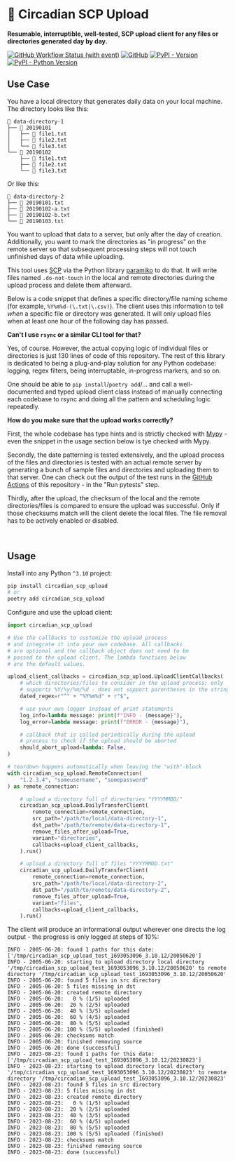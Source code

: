 # 📮 Circadian SCP Upload

**Resumable, interruptible, well-tested, SCP upload client for any files or directories generated day by day.**

[![GitHub Workflow Status (with event)](https://img.shields.io/github/actions/workflow/status/dostuffthatmatters/circadian-scp-upload/test.yaml?label=CI%20tests)](https://github.com/dostuffthatmatters/circadian-scp-upload/actions/workflows/test.yaml)
[![GitHub](https://img.shields.io/github/license/dostuffthatmatters/circadian-scp-upload?color=4c1)](https://github.com/dostuffthatmatters/circadian-scp-upload/blob/main/LICENSE.md)
[![PyPI - Version](https://img.shields.io/github/v/tag/dostuffthatmatters/circadian-scp-upload?label=latest%20version&color=f5f5f5)](https://pypi.org/project/circadian-scp-upload)
[![PyPI - Python Version](https://img.shields.io/pypi/pyversions/circadian_scp_upload?label=supported%20Python%20versions&color=f5f5f5)](https://pypi.org/project/circadian-scp-upload)

## Use Case

You have a local directory that generates daily data on your local machine. The directory looks like this:

```
📁 data-directory-1
├── 📁 20190101
│   ├── 📄 file1.txt
│   ├── 📄 file2.txt
│   └── 📄 file3.txt
└── 📁 20190102
    ├── 📄 file1.txt
    ├── 📄 file2.txt
    └── 📄 file3.txt
```

Or like this:

```
📁 data-directory-2
├── 📄 20190101.txt
├── 📄 20190102-a.txt
├── 📄 20190102-b.txt
└── 📄 20190103.txt
```

You want to upload that data to a server, but only after the day of creation. Additionally, you want to mark the directories as "in progress" on the remote server so that subsequent processing steps will not touch unfinished days of data while uploading.

This tool uses [SCP](https://en.wikipedia.org/wiki/Secure_copy_protocol) via the Python library [paramiko](https://github.com/paramiko/paramiko) to do that. It will write files named `.do-not-touch` in the local and remote directories during the upload process and delete them afterward.

Below is a code snippet that defines a specific directory/file naming scheme (for example, `%Y%m%d-(\.txt|\.csv)`). The client uses this information to tell _when_ a specific file or directory was generated. It will only upload files when at least one hour of the following day has passed.

**Can't I use `rsync` or a similar CLI tool for that?**

Yes, of course. However, the actual copying logic of individual files or directories is just 130 lines of code of this repository. The rest of this library is dedicated to being a plug-and-play solution for any Python codebase: logging, regex filters, being interruptable, in-progress markers, and so on.

One should be able to `pip install`/`poetry add`/... and call a well-documented and typed upload client class instead of manually connecting each codebase to rsync and doing all the pattern and scheduling logic repeatedly.

**How do you make sure that the upload works correctly?**

First, the whole codebase has type hints and is strictly checked with [Mypy](https://github.com/python/mypy) - even the snippet in the usage section below is tye checked with Mypy.

Secondly, the date patterning is tested extensively, and the upload process of the files and directories is tested with an actual remote server by generating a bunch of sample files and directories and uploading them to that server. One can check out the output of the test runs in the [GitHub Actions](https://github.com/dostuffthatmatters/circadian-scp-upload/actions/workflows/test.yaml) of this repository - in the "Run pytests" step.

Thirdly, after the upload, the checksum of the local and the remote directories/files is compared to ensure the upload was successful. Only if those checksums match will the client delete the local files. The file removal has to be actively enabled or disabled.

<br/>

## Usage

Install into any Python `^3.10` project:

```bash
pip install circadian_scp_upload
# or
poetry add circadian_scp_upload
```

Configure and use the upload client:

```python
import circadian_scp_upload

# Use the callbacks to customize the upload process
# and integrate it into your own codebase. All callbacks
# are optional and the callback object does not need to be
# passed to the upload client. The lambda functions below
# are the default values.

upload_client_callbacks = circadian_scp_upload.UploadClientCallbacks(
    # which directories/files to consider in the upload process; only
    # supports %Y/%y/%m/%d - does not support parentheses in the string
    dated_regex=r"^" + "%Y%m%d" + r"$",

    # use your own logger instead of print statements
    log_info=lambda message: print(f"INFO - {message}"),
    log_error=lambda message: print(f"ERROR - {message}"),

    # callback that is called periodically during the upload
    # process to check if the upload should be aborted
    should_abort_upload=lambda: False,
)

# teardown happens automatically when leaving the "with"-block
with circadian_scp_upload.RemoteConnection(
    "1.2.3.4", "someusername", "somepassword"
) as remote_connection:

    # upload a directory full of directories "YYYYMMDD/"
    circadian_scp_upload.DailyTransferClient(
        remote_connection=remote_connection,
        src_path="/path/to/local/data-directory-1",
        dst_path="/path/to/remote/data-directory-1",
        remove_files_after_upload=True,
        variant="directories",
        callbacks=upload_client_callbacks,
    ).run()

    # upload a directory full of files "YYYYMMDD.txt"
    circadian_scp_upload.DailyTransferClient(
        remote_connection=remote_connection,
        src_path="/path/to/local/data-directory-2",
        dst_path="/path/to/remote/data-directory-2",
        remove_files_after_upload=True,
        variant="files",
        callbacks=upload_client_callbacks,
    ).run()
```

The client will produce an informational output wherever one directs the log output - the progress is only logged at steps of 10%:

```log
INFO - 2005-06-20: found 1 paths for this date: ['/tmp/circadian_scp_upload_test_1693053096_3.10.12/20050620']
INFO - 2005-06-20: starting to upload directory local directory '/tmp/circadian_scp_upload_test_1693053096_3.10.12/20050620' to remote directory '/tmp/circadian_scp_upload_test_1693053096_3.10.12/20050620'
INFO - 2005-06-20: found 5 files in src directory
INFO - 2005-06-20: 5 files missing in dst
INFO - 2005-06-20: created remote directory
INFO - 2005-06-20:   0 % (1/5) uploaded
INFO - 2005-06-20:  20 % (2/5) uploaded
INFO - 2005-06-20:  40 % (3/5) uploaded
INFO - 2005-06-20:  60 % (4/5) uploaded
INFO - 2005-06-20:  80 % (5/5) uploaded
INFO - 2005-06-20: 100 % (5/5) uploaded (finished)
INFO - 2005-06-20: checksums match
INFO - 2005-06-20: finished removing source
INFO - 2005-06-20: done (successful)
INFO - 2023-08-23: found 1 paths for this date: ['/tmp/circadian_scp_upload_test_1693053096_3.10.12/20230823']
INFO - 2023-08-23: starting to upload directory local directory '/tmp/circadian_scp_upload_test_1693053096_3.10.12/20230823' to remote directory '/tmp/circadian_scp_upload_test_1693053096_3.10.12/20230823'
INFO - 2023-08-23: found 5 files in src directory
INFO - 2023-08-23: 5 files missing in dst
INFO - 2023-08-23: created remote directory
INFO - 2023-08-23:   0 % (1/5) uploaded
INFO - 2023-08-23:  20 % (2/5) uploaded
INFO - 2023-08-23:  40 % (3/5) uploaded
INFO - 2023-08-23:  60 % (4/5) uploaded
INFO - 2023-08-23:  80 % (5/5) uploaded
INFO - 2023-08-23: 100 % (5/5) uploaded (finished)
INFO - 2023-08-23: checksums match
INFO - 2023-08-23: finished removing source
INFO - 2023-08-23: done (successful)
```
